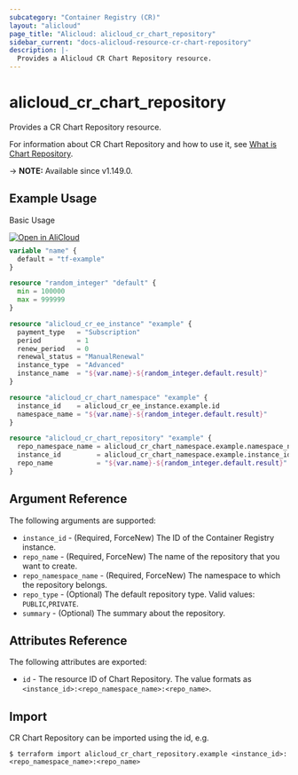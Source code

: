 ```yaml
---
subcategory: "Container Registry (CR)"
layout: "alicloud"
page_title: "Alicloud: alicloud_cr_chart_repository"
sidebar_current: "docs-alicloud-resource-cr-chart-repository"
description: |-
  Provides a Alicloud CR Chart Repository resource.
---
```


# alicloud_cr_chart_repository

Provides a CR Chart Repository resource.

For information about CR Chart Repository and how to use it, see [What is Chart Repository](https://www.alibabacloud.com/help/en/acr/developer-reference/api-cr-2018-12-01-createchartrepository).

-> **NOTE:** Available since v1.149.0.

## Example Usage

Basic Usage

<div style="display: block;margin-bottom: 40px;"><div class="oics-button" style="float: right;position: absolute;margin-bottom: 10px;">
  <a href="https://api.aliyun.com/api-tools/terraform?resource=alicloud_cr_chart_repository&exampleId=72ccefbf-3927-a0ae-ed67-82c822c833c13c66b607&activeTab=example&spm=docs.r.cr_chart_repository.0.72ccefbf39&intl_lang=EN_US" target="_blank">
    <img alt="Open in AliCloud" src="https://img.alicdn.com/imgextra/i1/O1CN01hjjqXv1uYUlY56FyX_!!6000000006049-55-tps-254-36.svg" style="max-height: 44px; max-width: 100%;">
  </a>
</div></div>

```terraform
variable "name" {
  default = "tf-example"
}

resource "random_integer" "default" {
  min = 100000
  max = 999999
}

resource "alicloud_cr_ee_instance" "example" {
  payment_type   = "Subscription"
  period         = 1
  renew_period   = 0
  renewal_status = "ManualRenewal"
  instance_type  = "Advanced"
  instance_name  = "${var.name}-${random_integer.default.result}"
}

resource "alicloud_cr_chart_namespace" "example" {
  instance_id    = alicloud_cr_ee_instance.example.id
  namespace_name = "${var.name}-${random_integer.default.result}"
}

resource "alicloud_cr_chart_repository" "example" {
  repo_namespace_name = alicloud_cr_chart_namespace.example.namespace_name
  instance_id         = alicloud_cr_chart_namespace.example.instance_id
  repo_name           = "${var.name}-${random_integer.default.result}"
}
```

## Argument Reference

The following arguments are supported:

* `instance_id` - (Required, ForceNew) The ID of the Container Registry instance.
* `repo_name` - (Required, ForceNew) The name of the repository that you want to create.
* `repo_namespace_name` - (Required, ForceNew) The namespace to which the repository belongs.
* `repo_type` - (Optional) The default repository type. Valid values: `PUBLIC`,`PRIVATE`.
* `summary` - (Optional) The summary about the repository.

## Attributes Reference

The following attributes are exported:

* `id` - The resource ID of Chart Repository. The value formats as `<instance_id>:<repo_namespace_name>:<repo_name>`.

## Import

CR Chart Repository can be imported using the id, e.g.

```shell
$ terraform import alicloud_cr_chart_repository.example <instance_id>:<repo_namespace_name>:<repo_name>
```
